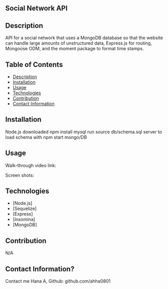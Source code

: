 ## Social Network API

## Description
API for a social network that uses a MongoDB database so that the website can handle large amounts of unstructured data, Express.js for routing, Mongoose ODM, and the moment package to format time stamps.

## Table of Contents
- [Description](#description)
- [Installation](#installation)
- [Usage](#usage)
- [Technologies](#technologies)
- [Contribution](#contribution)
- [Contact Information](#contact-information)



## Installation
Node.js downloaded
npm install
mysql run source db/schema.sql
server to load schema with npm start
mongo/DB

## Usage
Walk-through video link: 

Screen shots:

## Technologies
- [Node.js]
- [Sequelize]
- [Express]
- [Insomina] 
- [MongoDB]

## Contribution
N/A

## Contact Information?
Contact me Hana A,
Github: github.com/ahha0801


